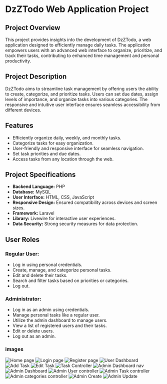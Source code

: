 # DzZTodo Web Application Project 

## Project Overview

This project provides insights into the development of DzZTodo, a web application designed to efficiently manage daily tasks. The application empowers users with an advanced web interface to organize, prioritize, and track their tasks, contributing to enhanced time management and personal productivity.

## Project Description

DzZTodo aims to streamline task management by offering users the ability to create, categorize, and prioritize tasks. Users can set due dates, assign levels of importance, and organize tasks into various categories. The responsive and intuitive user interface ensures seamless accessibility from different devices.

## Features

- Efficiently organize daily, weekly, and monthly tasks.
- Categorize tasks for easy organization.
- User-friendly and responsive interface for seamless navigation.
- Set task priorities and due dates.
- Access tasks from any location through the web.

## Project Specifications

- **Backend Language:** PHP
- **Database:** MySQL
- **User Interface:** HTML, CSS, JavaScript
- **Responsive Design:** Ensured compatibility across devices and screen sizes.
- **Framework:** Laravel
- **Library:** Livewire for interactive user experiences.
- **Data Security:** Strong security measures for data protection.

## User Roles

### Regular User:

- Log in using personal credentials.
- Create, manage, and categorize personal tasks.
- Edit and delete their tasks.
- Search and filter tasks based on priorities or categories.
- Log out.

### Administrator:

- Log in as an admin using credentials.
- Manage personal tasks like a regular user.
- Utilize the admin dashboard to manage users.
- View a list of registered users and their tasks.
- Edit or delete users.
- Log out as an admin.
### images
![Home page](https://imgur.com/0Ed52hc)
![Login page](https://imgur.com/9Sthwfo)
![Register page](https://imgur.com/G0OZUNP)
![User Dashboard](https://imgur.com/TpqpV7y)
![Add Task](https://imgur.com/YYxHQL0)
![Edit Task](https://i.imgur.com/1roOJs6.png)
![Task Controller](https://imgur.com/kHe4ge1)
![Admin Dashboard nav](https://imgur.com/VE7Djt6)
![Admin Dashboard](https://imgur.com/Qs8aQ0Y)
![Admin User controller](https://imgur.com/xu3rRc7)
![Admin Task controller](https://imgur.com/MCRN4Hf)
![Admin categories controller](https://imgur.com/KZA4FA0)
![Admin Create](https://imgur.com/uD1CweP)
![Admin Update](https://imgur.com/efGFr0B)
